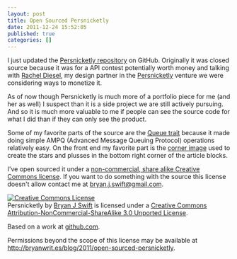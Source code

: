 ```yaml
---
layout: post
title: Open Sourced Persnicketly
date: 2011-12-24 15:52:05
published: true
categories: []
---
```

 
I just updated the [Persnicketly repository](http://github.com/bryanjswift/persnicketly) on GitHub. Originally it was closed source because it was for a API contest potentially worth money and talking with [Rachel Diesel](http://dieselation.com/), my design partner in the [Persnicketly](http://persnicketly.com) venture we were considering ways to monetize it.

As of now though Persnicketly is much more of a portfolio piece for me (and her as well) I suspect than it is a side project we are still actively pursuing. And so it is much more valuable to me if people can see the source code for what I did than if they can only see the product.

Some of my favorite parts of the source are the [Queue trait](https://github.com/bryanjswift/persnicketly/blob/master/src/main/scala/com/persnicketly/mill/Queue.scala) because it made doing simple AMPQ (Advanced Message Queuing Protocol) operations relatively easy. On the front end my favorite part is the [corner image](https://github.com/bryanjswift/persnicketly/blob/master/src/main/webapp/img/corner.png) used to create the stars and plusses in the bottom right corner of the article blocks.

I've open sourced it under a [non-commercial, share alike Creative Commons license](http://creativecommons.org/licenses/by-nc-sa/3.0/). If you want to do something with the source this license doesn't allow contact me at <bryan.j.swift@gmail.com>.

<section class="callout">
<p><a rel="license" href="http://creativecommons.org/licenses/by-nc-sa/3.0/"><img alt="Creative Commons License" style="float: none; margin: 0; border-width:0" src="http://i.creativecommons.org/l/by-nc-sa/3.0/80x15.png" /></a><br /><span xmlns:dct="http://purl.org/dc/terms/" href="http://purl.org/dc/dcmitype/InteractiveResource" property="dct:title" rel="dct:type">Persnicketly</span> by <a xmlns:cc="http://creativecommons.org/ns#" href="http://bryanwrit.es" property="cc:attributionName" rel="cc:attributionURL">Bryan J Swift</a> is licensed under a <a rel="license" href="http://creativecommons.org/licenses/by-nc-sa/3.0/">Creative Commons Attribution-NonCommercial-ShareAlike 3.0 Unported License</a>.</p>
<p>Based on a work at <a xmlns:dct="http://purl.org/dc/terms/" href="http://github.com/bryanjswift/persnicketly" rel="dct:source">github.com</a>.</p>
<p>Permissions beyond the scope of this license may be available at <a xmlns:cc="http://creativecommons.org/ns#" href="http://bryanwrit.es/blog/2011/open-sourced-persnicketly" rel="cc:morePermissions">http://bryanwrit.es/blog/2011/open-sourced-persnicketly</a>.</p>
</section>